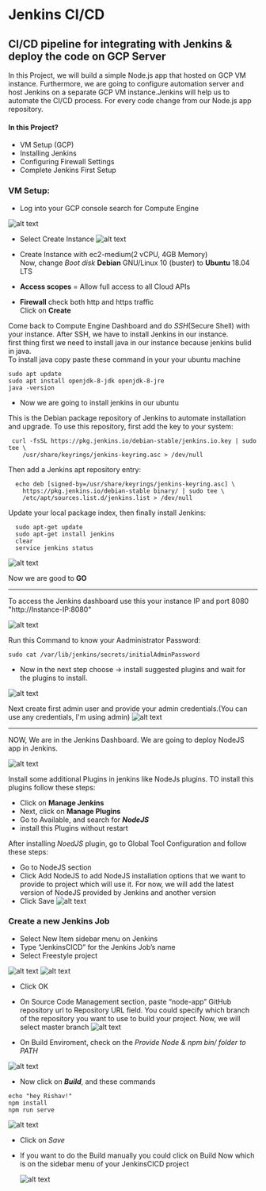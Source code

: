 # Jenkins CI/CD
## CI/CD pipeline for integrating with Jenkins & deploy the code on GCP Server

In this Project, we will build a simple Node.js app that hosted on GCP VM instance. Furthermore, we are going to configure automation server and host Jenkins on a separate GCP VM instance.Jenkins will help us to automate the CI/CD process. For every code change from our Node.js app repository.

#### In this Project?
* VM Setup (GCP)
* Installing Jenkins
* Configuring Firewall Settings
* Complete Jenkins First Setup


### VM Setup:

- Log into your GCP console search for Compute Engine

![alt text](https://github.com/rishavmehra/Jenkins-CI-CD/blob/main/images/compute-Engine.png)

- Select Create Instance
![alt text](https://github.com/rishavmehra/Jenkins-CI-CD/blob/main/images/instance.png)

- Create Instance with ec2-medium(2 vCPU, 4GB Memory)</br>
Now, change *Boot disk* **Debian** GNU/Linux 10 (buster) to  **Ubuntu** 18.04 LTS
- **Access scopes** = Allow full access to all Cloud APIs
- **Firewall** check both http and https traffic</br>
  Click on **Create** 

Come back to Compute Engine Dashboard and do *SSH*(Secure Shell) with your instance. After SSH, we have to install Jenkins in our instance.</br>
first thing first we need to install java in our instance because jenkins bulid in java.</br>
To install java copy paste these command in your your ubuntu machine
```
sudo apt update
sudo apt install openjdk-8-jdk openjdk-8-jre
java -version
``` 
- Now we are going to install jenkins in our ubuntu

This is the Debian package repository of Jenkins to automate installation and upgrade. To use this repository, first add the key to your system:

```
 curl -fsSL https://pkg.jenkins.io/debian-stable/jenkins.io.key | sudo tee \
    /usr/share/keyrings/jenkins-keyring.asc > /dev/null 
```
Then add a Jenkins apt repository entry:
```
  echo deb [signed-by=/usr/share/keyrings/jenkins-keyring.asc] \
    https://pkg.jenkins.io/debian-stable binary/ | sudo tee \
    /etc/apt/sources.list.d/jenkins.list > /dev/null
```

Update your local package index, then finally install Jenkins:

```
  sudo apt-get update
  sudo apt-get install jenkins
  clear
  service jenkins status
```
![alt text](https://github.com/rishavmehra/Jenkins-CI-CD/blob/main/images/jenkins.png)

Now we are good to **GO**

---

To access the Jenkins dashboard use this your instance IP and port 8080 "http://Instance-IP:8080"

![alt text](https://github.com/rishavmehra/Jenkins-CI-CD/blob/main/images/admin.png)


Run this Command to know your Aadministrator Password:

```
sudo cat /var/lib/jenkins/secrets/initialAdminPassword
```
- Now in the next step choose -> install suggested plugins and wait for the plugins to install.

![alt text](https://github.com/rishavmehra/Jenkins-CI-CD/blob/main/images/plugins.png)

Next create first admin user and provide your admin credentials.(You can use any credentials, I'm using admin)
![alt text](https://github.com/rishavmehra/Jenkins-CI-CD/blob/main/images/createuser.png)

---

NOW, We are in the Jenkins Dashboard.
 We are going to deploy NodeJS app in Jenkins.

![alt text](https://github.com/rishavmehra/Jenkins-CI-CD/blob/main/images/image.png)

Install some additional Plugins in jenkins like NodeJs plugins. TO install this plugins follow these steps:
- Click on **Manage Jenkins**
- Next, click on **Manage Plugins**
- Go to Available, and search for ***NodeJS***
- install this Plugins without restart

After installing *NoedJS* plugin, go to Global Tool Configuration and follow these steps:
- Go to NodeJS section
- Click Add NodeJS to add NodeJS installation options that we want to provide to project which will use it. For now, we will add the latest version of NodeJS provided by Jenkins and another version
- Click Save
  ![alt text](https://github.com/rishavmehra/Jenkins-CI-CD/blob/main/images/nodever.png)

### Create a new Jenkins Job
- Select New Item sidebar menu on Jenkins
- Type “JenkinsCICD” for the Jenkins Job’s name
- Select Freestyle project

![alt text](https://github.com/rishavmehra/Jenkins-CI-CD/blob/main/images/newitem.png)
![alt text](https://github.com/rishavmehra/Jenkins-CI-CD/blob/main/images/newitem2.png)

- Click OK
- On Source Code Management section, paste “node-app” GitHub repository url to Repository URL field. You could specify which branch of the repository you want to use to build your project. Now, we will select master branch
![alt text](https://github.com/rishavmehra/Jenkins-CI-CD/blob/main/images/git.png)

- On Build Enviroment, check on the *Provide Node & npm bin/ folder to PATH*
  
![alt text](https://github.com/rishavmehra/Jenkins-CI-CD/blob/main/images/builden.png)

- Now click on ***Build***, and these commands
```
echo "hey Rishav!"
npm install
npm run serve
```
![alt text](https://github.com/rishavmehra/Jenkins-CI-CD/blob/main/images/build.png)

- Click on *Save*
- If you want to do the Build manually you could click on Build Now which is on the sidebar menu of your JenkinsCICD project
  
  ![alt text](https://github.com/rishavmehra/Jenkins-CI-CD/blob/main/images/final.png)